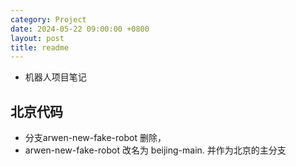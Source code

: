 ```yaml
---
category: Project
date: 2024-05-22 09:00:00 +0800
layout: post
title: readme
---
```


+ 机器人项目笔记

## 北京代码

+ 分支arwen-new-fake-robot 删除，
+ arwen-new-fake-robot 改名为 beijing-main. 并作为北京的主分支